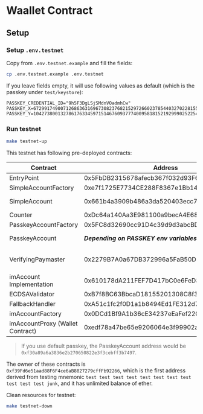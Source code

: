 # Waallet Contract

## Setup

### Setup `.env.testnet`

Copy from `.env.testnet.example` and fill the fields:

```bash
cp .env.testnet.example .env.testnet
```

If you leave fields empty, it will use following values as default (which is the passkey under `test/keystore`):

```env
PASSKEY_CREDENTIAL_ID="9h5F3DgLSjSMdnVOadmhCw"
PASSKEY_X=67299174900712686363169673082376821529726602378544032702281553676098545184711
PASSKEY_Y=104273800132786176334597151467609377740095818152192999025225464410568038480397
```

### Run testnet

```bash
make testnet-up
```

This testnet has following pre-deployed contracts:

| Contract              | Address                                    | Note                          |
| --------------------- | ------------------------------------------ | ----------------------------- |
| EntryPoint            | 0x5FbDB2315678afecb367f032d93F642f64180aa3 |                               |
| SimpleAccountFactory  | 0xe7f1725E7734CE288F8367e1Bb143E90bb3F0512 |                               |
| SimpleAccount         | 0x661b4a3909b486a3da520403ecc78f7a7b683c63 | Balance: 100 ether            |
| Counter               | 0xDc64a140Aa3E981100a9becA4E685f962f0cF6C9 |                               |
| PasskeyAccountFactory | 0x5FC8d32690cc91D4c39d9d3abcBD16989F875707 |                               |
| PasskeyAccount        | **_Depending on PASSKEY env variables_**   | Balance: 100 ether            |
| VerifyingPaymaster    | 0x2279B7A0a67DB372996a5FaB50D91eAA73d2eBe6 | EntryPoint deposit: 100 ether |
| imAccount Implementation | 0x610178dA211FEF7D417bC0e6FeD39F05609AD788 |  |
| ECDSAValidator | 0xB7f8BC63BbcaD18155201308C8f3540b07f84F5e  |  |
| FallbackHandler | 0xA51c1fc2f0D1a1b8494Ed1FE312d7C3a78Ed91C0 |  |
| imAccountFactory | 0x0DCd1Bf9A1b36cE34237eEaFef220932846BCD82 |  |
| imAccountProxy (Wallet Contract) | 0xedf78a47be65e9206064e3f99902a969ff58ee93 |  Balance: 100 ether |

> If you use default passkey, the PasskeyAccount address would be `0xf30a89a6a3836e2b270650822e3f3cebff3b7497`.

The owner of these contracts is `0xf39Fd6e51aad88F6F4ce6aB8827279cffFb92266`, which is the first address derived from testing mnemonic `test test test test test test test test test test test junk`, and it has unlimited balance of ether.

Clean resources for testnet:

```bash
make testnet-down
```
